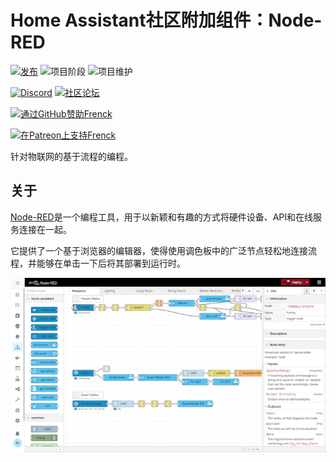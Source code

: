 # Home Assistant社区附加组件：Node-RED

[![发布][release-shield]][release] ![项目阶段][project-stage-shield] ![项目维护][maintenance-shield]

[![Discord][discord-shield]][discord] [![社区论坛][forum-shield]][forum]

[![通过GitHub赞助Frenck][github-sponsors-shield]][github-sponsors]

[![在Patreon上支持Frenck][patreon-shield]][patreon]

针对物联网的基于流程的编程。

## 关于

[Node-RED][nodered]是一个编程工具，用于以新颖和有趣的方式将硬件设备、API和在线服务连接在一起。

它提供了一个基于浏览器的编辑器，使得使用调色板中的广泛节点轻松地连接流程，并能够在单击一下后将其部署到运行时。

![Home Assistant前端中的Node-RED][screenshot]

[discord-shield]: https://img.shields.io/discord/478094546522079232.svg
[discord]: https://discord.me/hassioaddons
[forum-shield]: https://img.shields.io/badge/community-forum-brightgreen.svg
[forum]: https://community.home-assistant.io/t/home-assistant-community-add-on-node-red/55023?u=frenck
[github-sponsors-shield]: https://frenck.dev/wp-content/uploads/2019/12/github_sponsor.png
[github-sponsors]: https://github.com/sponsors/frenck
[maintenance-shield]: https://img.shields.io/maintenance/yes/2025.svg
[nodered]: https://nodered.org
[patreon-shield]: https://frenck.dev/wp-content/uploads/2019/12/patreon.png
[patreon]: https://www.patreon.com/frenck
[project-stage-shield]: https://img.shields.io/badge/project%20stage-production%20ready-brightgreen.svg
[release-shield]: https://img.shields.io/badge/version-v19.0.2-blue.svg
[release]: https://github.com/hassio-addons/addon-node-red/tree/v19.0.2
[screenshot]: https://github.com/hassio-addons/addon-node-red/raw/main/images/screenshot.png